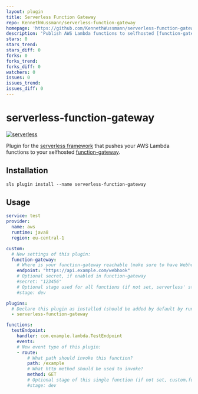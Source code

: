 ```yaml
---
layout: plugin
title: Serverless Function Gateway
repo: KennethWussmann/serverless-function-gateway
homepage: 'https://github.com/KennethWussmann/serverless-function-gateway'
description: 'Publish AWS Lambda functions to selfhosted [function-gateway](https://github.com/KennethWussmann/function-gateway).'
stars: 0
stars_trend: 
stars_diff: 0
forks: 0
forks_trend: 
forks_diff: 0
watchers: 0
issues: 0
issues_trend: 
issues_diff: 0
---
```



# serverless-function-gateway 
[![serverless](http://public.serverless.com/badges/v3.svg)](http://www.serverless.com)

Plugin for the [serverless framework](https://github.com/serverless/serverless) that pushes your AWS Lambda functions to
your selfhosted [function-gateway](https://github.com/KennethWussmann/function-gateway).

## Installation
```
sls plugin install --name serverless-function-gateway 
```

## Usage

```YAML
service: test
provider:
  name: aws
  runtime: java8
  region: eu-central-1

custom:
  # New settings of this plugin:
  function-gateway:
    # Where is your function-gateway reachable (make sure to have Webhook resolver enabled)
    endpoint: "https://api.example.com/webhook"
    # Optional secret, if enabled in function-gateway
    #secret: "123456"
    # Optional stage used for all functions (if not set, serverless' stage will be used)
    #stage: dev

plugins:
  # Declare this plugin as installed (should be added by default by running above command)
  - serverless-function-gateway

functions:
  testEndpoint:
    handler: com.example.lambda.TestEndpoint
    events:
    # New event type of this plugin:
    - route:
        # What path should invoke this function?
        path: /example
        # What http method should be used to invoke?
        method: GET
        # Optional stage of this single function (if not set, custom.function-gateway.stage will be used)
        #stage: dev
```

